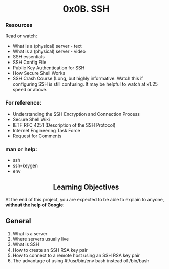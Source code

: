 <h1><center>0x0B. SSH</center></h1>
<h3>Resources</h3>
<p>Read or watch:</p>

<ul>
<li>What is a (physical) server - text</li>
<li>What is a (physical) server - video</li>
<li>SSH essentials</li>
<li>SSH Config File</li>
<li>Public Key Authentication for SSH</li>
<li>How Secure Shell Works</li>
<li>SSH Crash Course (Long, but highly informative. Watch this if configuring SSH is still confusing. It may be helpful to watch at x1.25 speed or above.</li>
</ul>

<h3>For reference:</h3>

<ul>
<li>Understanding the SSH Encryption and Connection Process</li>
<li>Secure Shell Wiki</li>
<li>IETF RFC 4251 (Description of the SSH Protocol)</li>
<li>Internet Engineering Task Force</li>
<li>Request for Comments</li>
</ul>

<h3>man or help:</h3>
<ul>
<li>ssh</li>
<li>ssh-keygen</li>
<li>env</li>
</ul>


<h2><center>Learning Objectives</center></h3>
<p>At the end of this project, you are expected to be able to explain to anyone, <b>without the help of Google</b>:</p>

<h2>General</h2>
<ol>
<li>What is a server</li>
<li>Where servers usually live</li>
<li>What is SSH</li>
<li>How to create an SSH RSA key pair</li>
<li>How to connect to a remote host using an SSH RSA key pair</li>
<li>The advantage of using #!/usr/bin/env bash instead of /bin/bash</li>
</ol>
